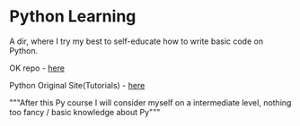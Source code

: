 # Python Learning

A dir, where I try my best to self-educate how to write basic code on Python.

OK repo - [here](https://github.com/fmipython/PythonCourse2024)

Python Original Site(Tutorials) - [here](https://docs.python.org/3/tutorial/index.html)

"""After this Py course I will consider myself on a intermediate level, nothing too fancy / basic knowledge about Py""" 
